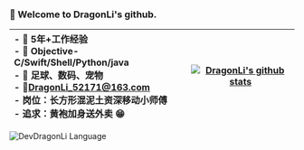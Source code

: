 ### 👋 Welcome to DragonLi's github.

| <div align="left"> - 💪 5年+工作经验 <br> - 📝 Objective-C/Swift/Shell/Python/java <br> - 👟 足球、数码、宠物 <br> - 📮DragonLi_52171@163.com <br> - 岗位：长方形混泥土资深移动小师傅 <br> - 追求：黄袍加身送外卖 😁 </div>| [![DragonLi's github stats](https://github-readme-stats.vercel.app/api?username=DevDragonli&show_icons=true&theme=dark)](https://github.com/anuraghazra/github-readme-stats) |
| --- | --- |

</p>
<p align='left'>
  
![DevDragonLi Language](http://repo-charts.taroxin.cn/api/repo/languageChart?owner=DevDragonLi)

</p>

